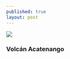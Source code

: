 ```yaml
---
published: true
layout: post
---
```



![]({{site.baseurl}}/images/Acatenango-01.jpg)

### Volcán Acatenango
